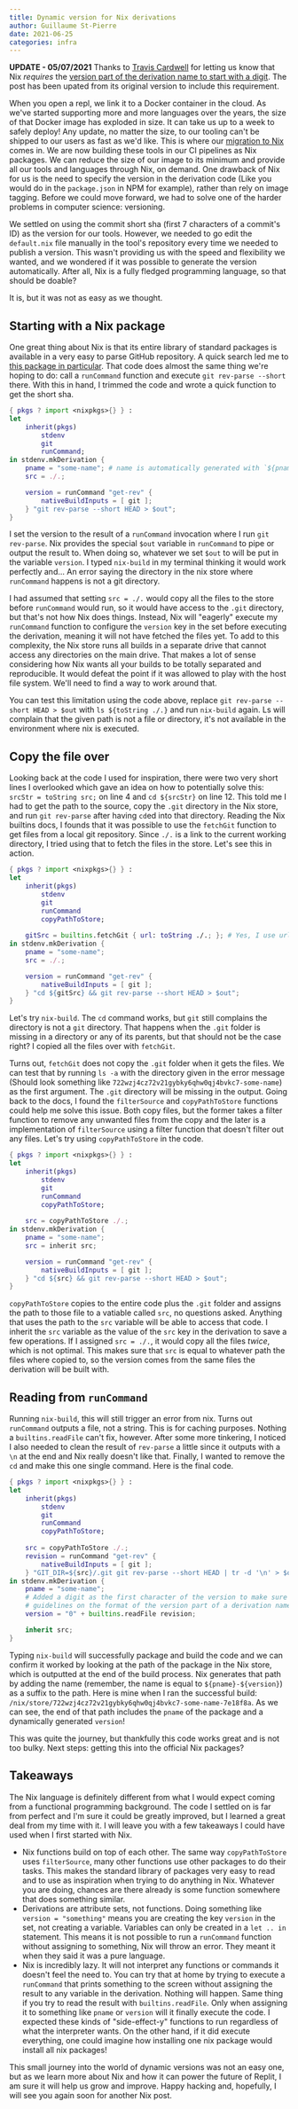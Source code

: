 ```yaml
---
title: Dynamic version for Nix derivations
author: Guillaume St-Pierre
date: 2021-06-25
categories: infra
---
```


**UPDATE - 05/07/2021** Thanks to [Travis Cardwell](https://www.extrema.is/) for letting us know that Nix _requires_ the [version part of the derivation name to start with a digit](https://nixos.org/manual/nixpkgs/stable/#sec-package-naming). The post has been upated from its original version to include this requirement. 

When you open a repl, we link it to a Docker container in the cloud. As we've started supporting more and more languages over the years, the size of that Docker image has exploded in size. It can take us up to a week to safely deploy! Any update, no matter the size, to our tooling can't be shipped to our users as fast as we'd like. This is where our [migration to Nix](https://blog.replit.com/nix) comes in. We are now building these tools in our CI pipelines as Nix packages. We can reduce the size of our image to its minimum and provide all our tools and languages through Nix, on demand. One drawback of Nix for us is the need to specify the version in the derivation code (Like you would do in the `package.json` in NPM for example), rather than rely on image tagging. Before we could move forward, we had to solve one of the harder problems in computer science: versioning.

We settled on using the commit short sha (first 7 characters of a commit's ID) as the version for our tools. However, we needed to go edit the `default.nix` file manually in the tool's repository every time we needed to publish a version. This wasn't providing us with the speed and flexibility we wanted, and we wondered if it was possible to generate the version automatically. After all, Nix is a fully fledged programming language, so that should be doable?

It is, but it was not as easy as we thought.

## Starting with a Nix package
One great thing about Nix is that its entire library of standard packages is available in a very easy to parse GitHub repository. A quick search led me to [this package in particular](https://github.com/NixOS/nixpkgs/blob/master/pkgs/build-support/fetchgitlocal/default.nix). That code does almost the same thing we're hoping to do: call a `runCommand` function and execute `git rev-parse --short` there. With this in hand, I trimmed the code and wrote a quick function to get the short sha.

```nix
{ pkgs ? import <nixpkgs>{} } :
let
    inherit(pkgs)
    	stdenv
        git
        runCommand;
in stdenv.mkDerivation {
    pname = "some-name"; # name is automatically generated with `${pname}-${version}`. Setting name instead would remove the version from it.
    src = ./.;

    version = runCommand "get-rev" {
        nativeBuildInputs = [ git ];
    } "git rev-parse --short HEAD > $out";
} 
```

I set the version to the result of a `runCommand` invocation where I run `git rev-parse`. Nix provides the special `$out` variable in `runCommand` to pipe or output the result to. When doing so, whatever we set `$out` to will be put in the variable `version`. I typed `nix-build` in my terminal thinking it would work perfectly and... An error saying the directory in the nix store where `runCommand` happens is not a git directory.

I had assumed that setting `src = ./.` would copy all the files to the store before `runCommand` would run, so it would have access to the `.git` directory, but that's not how Nix does things. Instead, Nix will "eagerly" execute my `runCommand` function to configure the `version` key in the set before executing the derivation, meaning it will not have fetched the files yet. To add to this complexity, the Nix store runs all builds in a separate drive that cannot access any directories on the main drive. That makes a lot of sense considering how Nix wants all your builds to be totally separated and reproducible. It would defeat the point if it was allowed to play with the host file system. We'll need to find a way to work around that.

You can test this limitation using the code above, replace `git rev-parse --short HEAD > $out` with `ls ${toString ./.}` and run `nix-build` again. Ls will complain that the given path is not a file or directory, it's not available in the environment where nix is executed.

## Copy the file over
Looking back at the code I used for inspiration, there were two very short lines I overlooked which gave an idea on how to potentially solve this: `srcStr = toString src;` on line 4 and `cd ${srcStr}` on line 12. This told me I had to get the path to the source, copy the `.git` directory in the Nix store, and run `git rev-parse` after having `cd`ed into that directory. Reading the Nix builtins docs, I founds that it was possible to use the `fetchGit` function to get files from a local git repository. Since `./.` is a link to the current working directory, I tried using that to fetch the files in the store. Let's see this in action.

```nix
{ pkgs ? import <nixpkgs>{} } :
let
    inherit(pkgs)
    	stdenv
        git
        runCommand
        copyPathToStore;
	
	gitSrc = builtins.fetchGit { url: toString ./.; }; # Yes, I use url with an absolute file path
in stdenv.mkDerivation {
    pname = "some-name";
    src = ./.;

    version = runCommand "get-rev" {
        nativeBuildInputs = [ git ];
    } "cd ${gitSrc} && git rev-parse --short HEAD > $out";
} 
```

Let's try `nix-build`. The `cd` command works, but `git` still complains the directory is not a `git` directory. That happens when the `.git` folder is missing in a directory or any of its parents, but that should not be the case right? I copied all the files over with `fetchGit`.

Turns out, `fetchGit` does not copy the `.git` folder when it gets the files. We can test that by running `ls -a` with the directory given in the error message (Should look something like `722wzj4cz72v21gybky6qhw0qj4bvkc7-some-name`) as the first argument. The `.git` directory will be missing in the output. Going back to the docs, I found the `filterSource` and `copyPathToStore` functions could help me solve this issue. Both copy files, but the former takes a filter function to remove any unwanted files from the copy and the later is a implementation of `filterSource` using a filter function that doesn't filter out any files. Let's try using `copyPathToStore` in the code.

```nix
{ pkgs ? import <nixpkgs>{} } :
let
    inherit(pkgs)
    	stdenv
        git
        runCommand
        copyPathToStore;
	
	src = copyPathToStore ./.;
in stdenv.mkDerivation {
    pname = "some-name";
    src = inherit src;

    version = runCommand "get-rev" {
        nativeBuildInputs = [ git ];
    } "cd ${src} && git rev-parse --short HEAD > $out";
} 
```

`copyPathToStore` copies to the entire code plus the `.git` folder and assigns the path to those file to a vatiable called `src`, no questions asked. Anything that uses the path to the `src` variable will be able to access that code. I inherit the `src` variable as the value of the `src` key in the derivation to save a few operations. If I assigned `src = ./.`, it would copy all the files _twice_, which is not optimal. This makes sure that `src` is equal to whatever path the files where copied to, so the version comes from the same files the derivation will be built with.

## Reading from `runCommand`
Running `nix-build`, this will still trigger an error from nix. Turns out `runCommand` outputs a file, not a string. This is for caching purposes. Nothing a `builtins.readFile` can't fix, however. After some more tinkering, I noticed I also needed to clean the result of `rev-parse` a little since it outputs with a `\n` at the end and Nix really doesn't like that. Finally, I wanted to remove the `cd` and make this one single command. Here is the final code.

```nix
{ pkgs ? import <nixpkgs>{} } :
let
    inherit(pkgs)
    	stdenv
        git
        runCommand
        copyPathToStore;
	
	src = copyPathToStore ./.;
	revision = runCommand "get-rev" {
        nativeBuildInputs = [ git ];
    } "GIT_DIR=${src}/.git git rev-parse --short HEAD | tr -d '\n' > $out";
in stdenv.mkDerivation {
    pname = "some-name";
    # Added a digit as the first character of the version to make sure to follow Nix's
    # guidelines on the format of the version part of a derivation name.
    version = "0" + builtins.readFile revision;

    inherit src;
} 
```

Typing `nix-build` will successfully package and build the code and we can confirm it worked by looking at the path of the package in the Nix store, which is outputted at the end of the build process. Nix generates that path by adding the name (remember, the name is equal to `${pname}-${version}`) as a suffix to the path. Here is mine when I ran the successful build: `/nix/store/722wzj4cz72v21gybky6qhw0qj4bvkc7-some-name-7e18f8a`. As we can see, the end of that path includes the `pname` of the package and a dynamically generated `version`!

This was quite the journey, but thankfully this code works great and is not too bulky. Next steps: getting this into the official Nix packages?

## Takeaways
The Nix language is definitely different from what I would expect coming from a functional programming background. The code I settled on is far from perfect and I'm sure it could be greatly improved, but I learned a great deal from my time with it. I will leave you with a few takeaways I could have used when I first started with Nix.

- Nix functions build on top of each other. The same way `copyPathToStore` uses `filterSource`, many other functions use other packages to do their tasks. This makes the standard library of packages very easy to read and to use as inspiration when trying to do anything in Nix. Whatever you are doing, chances are there already is some function somewhere that does something similar.
- Derivations are attribute sets, not functions. Doing something like `version = "something"` means you are creating the key `version` in the set, not creating a variable. Variables can only be created in a `let .. in` statement. This means it is not possible to run a `runCommand` function without assigning to something, Nix will throw an error. They meant it when they said it was a pure language.
- Nix is incredibly lazy. It will not interpret any functions or commands it doesn't feel the need to. You can try that at home by trying to execute a `runCommand` that prints something to the screen without assigning the result to any variable in the derivation. Nothing will happen. Same thing if you try to read the result with `builtins.readFile`. Only when assigning it to something like `pname` or `version` will it finally execute the code. I expected these kinds of "side-effect-y" functions to run regardless of what the interpreter wants. On the other hand, if it did execute everything, one could imagine how installing one nix package would install all nix packages!

This small journey into the world of dynamic versions was not an easy one, but as we learn more about Nix and how it can power the future of Replit, I am sure it will help us grow and improve. Happy hacking and, hopefully, I will see you again soon for another Nix post.